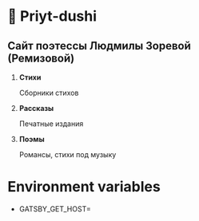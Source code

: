 # 🚀 Priyt-dushi
## Сайт поэтессы Людмилы Зоревой (Ремизовой)

1.  **Стихи**

    Сборники стихов

2.  **Рассказы**

    Печатные издания

3.  **Поэмы**

    Романсы, стихи под музыку

# Environment variables
- GATSBY_GET_HOST=